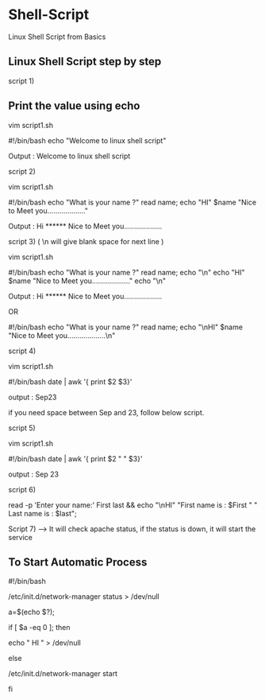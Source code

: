 # Shell-Script
Linux Shell Script from Basics

Linux Shell Script step by step
-------------------------------

script 1)

Print the value using echo
--------------------------
vim script1.sh

#!/bin/bash
echo "Welcome to linux shell script"

Output : Welcome to linux shell script


script 2)

vim script1.sh

#!/bin/bash
echo  "What is your name ?"
read name;
echo "HI" $name "Nice to Meet you..................."


Output : Hi ****** Nice to Meet you...................


script 3) ( \n will give blank space for next line )

vim script1.sh

#!/bin/bash
echo "What is your name ?"
read name;
echo "\n"
echo "HI" $name "Nice to Meet you..................."
echo "\n"

Output : Hi ****** Nice to Meet you...................

OR

#!/bin/bash
echo "What is your name ?"
read name;
echo "\nHI" $name "Nice to Meet you...................\n"

script 4)

vim script1.sh

#!/bin/bash
date | awk '{ print $2 $3}'

output : Sep23  

if you need space between Sep and 23, follow below script.


script 5)

vim script1.sh

#!/bin/bash
date | awk '{ print $2 " " $3}'

output : Sep 23  

script 6)

read -p 'Enter your name:' First last && echo  "\nHI" "First name is : $First " "  Last name is : $last";

Script 7) --> It will check apache status, if the status is down, it will start the service

To Start Automatic Process
--------------------------
#!/bin/bash

/etc/init.d/network-manager status > /dev/null

a=$(echo $?);

if [ $a -eq 0 ]; then

echo " HI " > /dev/null

else

/etc/init.d/network-manager start

fi





